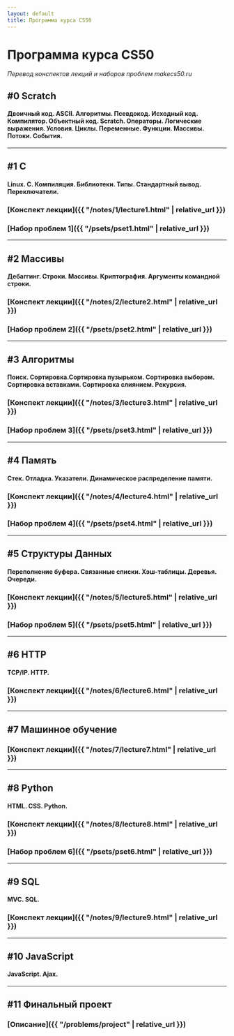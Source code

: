 ```yaml
---
layout: default
title: Программа курса CS50
---
```


# Программа курса CS50

*Перевод конспектов лекций и наборов проблем makecs50.ru*

## #0 Scratch
#### Двоичный код. ASCII. Алгоритмы. Псевдокод. Исходный код. Компилятор. Объектный код. Scratch. Операторы. Логические выражения. Условия. Циклы. Переменные. Функции. Массивы. Потоки. События.

***

## #1 C
#### Linux.	C.	Компиляция.	Библиотеки.	Типы. Стандартный вывод. Переключатели.
### [Конспект лекции]({{ "/notes/1/lecture1.html" | relative_url }})
### [Набор проблем 1]({{ "/psets/pset1.html" | relative_url }})

***

## #2 Массивы
#### Дебаггинг. Строки. Массивы. Криптография. Аргументы командной строки.
### [Конспект лекции]({{ "/notes/2/lecture2.html" | relative_url }})
### [Набор проблем 2]({{ "/psets/pset2.html" | relative_url }})

***

## #3 Алгоритмы
#### Поиск. Сортировка.Сортировка пузырьком. Сортировка выбором. Сортировка вставками. Сортировка слиянием. Рекурсия.
### [Конспект лекции]({{ "/notes/3/lecture3.html" | relative_url }})
### [Набор проблем 3]({{ "/psets/pset3.html" | relative_url }})

***

## #4 Память
#### Стек. Отладка. Указатели. Динамическое распределение памяти.
### [Конспект лекции]({{ "/notes/4/lecture4.html" | relative_url }})
### [Набор проблем 4]({{ "/psets/pset4.html" | relative_url }})

***

## #5 Структуры Данных
#### Переполнение буфера. Связанные списки. Хэш-таблицы. Деревья. Очереди.
### [Конспект лекции]({{ "/notes/5/lecture5.html" | relative_url }})
### [Набор проблем 5]({{ "/psets/pset5.html" | relative_url }})

***

## #6 HTTP
#### TCP/IP. HTTP.
### [Конспект лекции]({{ "/notes/6/lecture6.html" | relative_url }})

***

## #7 Машинное обучение
### [Конспект лекции]({{ "/notes/7/lecture7.html" | relative_url }})

***

## #8 Python
#### HTML. CSS. Python.
### [Конспект лекции]({{ "/notes/8/lecture8.html" | relative_url }})
### [Набор проблем 6]({{ "/psets/pset6.html" | relative_url }})

***

## #9 SQL
#### MVC. SQL.
### [Конспект лекции]({{ "/notes/9/lecture9.html" | relative_url }})

***

## #10 JavaScript
#### JavaScript. Ajax.

***

## #11 Финальный проект
### [Описание]({{ "/problems/project" | relative_url }})

